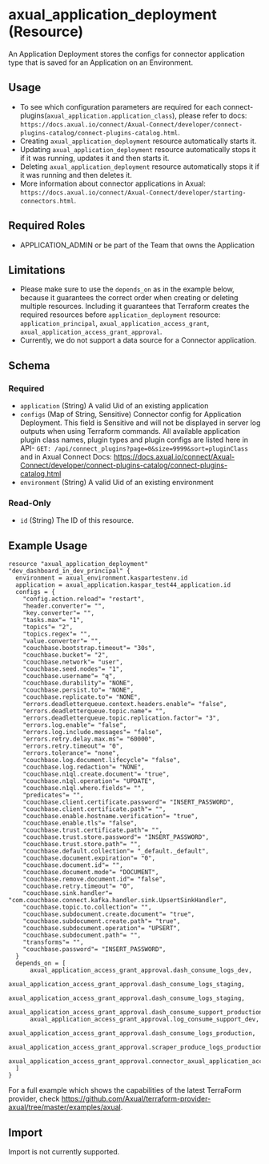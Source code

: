 # axual_application_deployment (Resource)

An Application Deployment stores the configs for connector application type that is saved for an Application on an Environment.

## Usage
- To see which configuration parameters are required for each connect-plugins(`axual_application.application_class`), please refer to docs: `https://docs.axual.io/connect/Axual-Connect/developer/connect-plugins-catalog/connect-plugins-catalog.html`.
- Creating `axual_application_deployment` resource automatically starts it.
- Updating `axual_application_deployment` resource automatically stops it if it was running, updates it and then starts it.
- Deleting `axual_application_deployment` resource automatically stops it if it was running and then deletes it.
- More information about connector applications in Axual: `https://docs.axual.io/connect/Axual-Connect/developer/starting-connectors.html`.

## Required Roles
- APPLICATION_ADMIN or be part of the Team that owns the Application

## Limitations
- Please make sure to use the `depends_on` as in the example below, because it guarantees the correct order when creating or deleting multiple resources. Including it guarantees that Terraform creates the required resources before `application_deployment` resource: `application_principal`, `axual_application_access_grant`, `axual_application_access_grant_approval`.
- Currently, we do not support a data source for a Connector application.

<!-- schema generated by tfplugindocs -->
## Schema

### Required

- `application` (String) A valid Uid of an existing application
- `configs` (Map of String, Sensitive) Connector config for Application Deployment. This field is Sensitive and will not be displayed in server log outputs when using Terraform commands. All available application plugin class names, plugin types and plugin configs are listed here in API- `GET: /api/connect_plugins?page=0&size=9999&sort=pluginClass` and in Axual Connect Docs: https://docs.axual.io/connect/Axual-Connect/developer/connect-plugins-catalog/connect-plugins-catalog.html
- `environment` (String) A valid Uid of an existing environment

### Read-Only

- `id` (String) The ID of this resource.

## Example Usage

```hcl
resource "axual_application_deployment" "dev_dashboard_in_dev_principal" {
  environment = axual_environment.kaspartestenv.id
  application = axual_application.kaspar_test44_application.id
  configs = {
    "config.action.reload"= "restart",
    "header.converter"= "",
    "key.converter"= "",
    "tasks.max"= "1",
    "topics"= "2",
    "topics.regex"= "",
    "value.converter"= "",
    "couchbase.bootstrap.timeout"= "30s",
    "couchbase.bucket"= "2",
    "couchbase.network"= "user",
    "couchbase.seed.nodes"= "1",
    "couchbase.username"= "q",
    "couchbase.durability"= "NONE",
    "couchbase.persist.to"= "NONE",
    "couchbase.replicate.to"= "NONE",
    "errors.deadletterqueue.context.headers.enable"= "false",
    "errors.deadletterqueue.topic.name"= "",
    "errors.deadletterqueue.topic.replication.factor"= "3",
    "errors.log.enable"= "false",
    "errors.log.include.messages"= "false",
    "errors.retry.delay.max.ms"= "60000",
    "errors.retry.timeout"= "0",
    "errors.tolerance"= "none",
    "couchbase.log.document.lifecycle"= "false",
    "couchbase.log.redaction"= "NONE",
    "couchbase.n1ql.create.document"= "true",
    "couchbase.n1ql.operation"= "UPDATE",
    "couchbase.n1ql.where.fields"= "",
    "predicates"= "",
    "couchbase.client.certificate.password"= "INSERT_PASSWORD",
    "couchbase.client.certificate.path"= "",
    "couchbase.enable.hostname.verification"= "true",
    "couchbase.enable.tls"= "false",
    "couchbase.trust.certificate.path"= "",
    "couchbase.trust.store.password"= "INSERT_PASSWORD",
    "couchbase.trust.store.path"= "",
    "couchbase.default.collection"= "_default._default",
    "couchbase.document.expiration"= "0",
    "couchbase.document.id"= "",
    "couchbase.document.mode"= "DOCUMENT",
    "couchbase.remove.document.id"= "false",
    "couchbase.retry.timeout"= "0",
    "couchbase.sink.handler"= "com.couchbase.connect.kafka.handler.sink.UpsertSinkHandler",
    "couchbase.topic.to.collection"= "",
    "couchbase.subdocument.create.document"= "true",
    "couchbase.subdocument.create.path"= "true",
    "couchbase.subdocument.operation"= "UPSERT",
    "couchbase.subdocument.path"= "",
    "transforms"= "",
    "couchbase.password"= "INSERT_PASSWORD",
  }
  depends_on = [
      axual_application_access_grant_approval.dash_consume_logs_dev,
      axual_application_access_grant_approval.dash_consume_logs_staging,
      axual_application_access_grant_approval.dash_consume_logs_staging,
      axual_application_access_grant_approval.dash_consume_support_production,
      axual_application_access_grant_approval.log_consume_support_dev,
      axual_application_access_grant_approval.dash_consume_logs_production,
      axual_application_access_grant_approval.scraper_produce_logs_production,
      axual_application_access_grant_approval.connector_axual_application_access_grant_approval,
  ]
}
```

For a full example which shows the capabilities of the latest TerraForm provider, check https://github.com/Axual/terraform-provider-axual/tree/master/examples/axual.

## Import

Import is not currently supported.